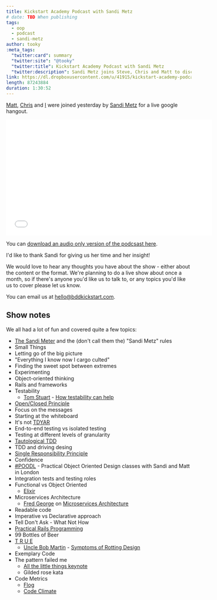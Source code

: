 ```yaml
---
title: Kickstart Academy Podcast with Sandi Metz
# date: TBD When publishing
tags:
  - oop
  - podcast
  - sandi-metz
author: tooky
:meta_tags:
  "twitter:card": summary
  "twitter:site": "@tooky"
  "twitter:title": Kickstart Academy Podcast with Sandi Metz
  "twitter:description": Sandi Metz joins Steve, Chris and Matt to discuss object oriented programming, #poodl and more...
link: https://dl.dropboxusercontent.com/u/41915/kickstart-academy-podcast/001-sandi-metz.mp3
length: 87243884
duration: 1:30:52
---
```

[Matt][matt], [Chris][chris] and [I][tooky] were joined yesterday by [Sandi
Metz][sandi] for a live google hangout.

<iframe width="560" height="315" src="//www.youtube.com/embed/u-d2v_8YYw4" frameborder="0" allowfullscreen></iframe>

You can [download an audio only version of the podcsast
here](https://dl.dropboxusercontent.com/u/41915/kickstart-academy-podcast/001-sandi-metz.mp3).

I'd like to thank Sandi for giving us her time and her insight!

We would love to hear any thoughts you have about the show - either about the
content or the format. We're planning to do a live show about once a month, so
if there's anyone you'd like us to talk to, or any topics you'd like us to cover
please let us know.

You can email us at <hello@bddkickstart.com>.

## Show notes

We all had a lot of fun and covered quite a few topics:

  * [The Sandi Meter][sandimeter] and the (don't call them the) "Sandi Metz" rules
  * Small Things
  * Letting go of the big picture
  * "Everything I know now I cargo culted"
  * Finding the sweet spot between extremes
  * Experimenting
  * Object-oriented thinking
  * Rails and frameworks
  * Testability
    * [Tom Stuart][tomstuart] - [How testability can help][howtestshelp]
  * [Open/Closed Principle][openclosed]
  * Focus on the messages
  * Starting at the whiteboard
  * It's not [TDYAR][tdyar]
  * End-to-end testing vs isolated testing
  * Testing at different levels of granularity
  * [Tautological TDD][tautolgytdd]
  * TDD and driving desing
  * [Single Responsibility Principle][srp]
  * Confidence
  * [#POODL][poodl] - Practical Object Oriented Design classes with Sandi and
  Matt in London
  * Integration tests and testing roles
  * Functional vs Object Oriented
    * [Elixir][elixir]
  * Microservices Architecture
    * [Fred George][fredgeorge] on [Microservices Architecture][microservices]
  * Readable code
  * Imperative vs Declarative approach
  * Tell Don't Ask - What Not How
  * [Practical Rails Programming][prp]
  * 99 Bottles of Beer
  * [T R U E][true]
    * [Uncle Bob Martin][unclebob] - [Symptoms of Rotting Design][designprinciples]
  * Exemplary Code
  * The pattern failed me
    * [All the little things keynote][rubyonales]
    * Gilded rose kata
  * Code Metrics
    * [Flog][flog]
    * [Code Climate][codeclimate]

[matt]: https://twitter.com/mattwynne
[chris]: https://twitter.com/chrismdp
[tooky]: https://twitter.com/tooky
[sandi]: https://twitter.com/sandimetz
[sandimeter]: https://github.com/makaroni4/sandi_meter
[tomstuart]: https://twitter.com/tomstuart
[howtestshelp]: http://codon.com/how-testability-can-help
[openclosed]: http://en.wikipedia.org/wiki/Open/closed_principle
[tdyar]: http://geepawhill.org/?p=47
[tautolgytdd]: http://blog.thecodewhisperer.com/2014/05/14/the-curious-case-of-tautological-tdd/
[srp]: http://en.wikipedia.org/wiki/Single_responsibility_principle
[poodl]: http://kickstartacademy.io/courses/practical-object-oriented-design
[fredgeorge]: https://twitter.com/fgeorge52
[microservices]: http://oredev.org/2013/wed-fri-conference/implementing-micro-service-architectures
[prp]: http://signup.practicalrailsbook.com/?lrRef=Ejvoln
[true]: http://vimeo.com/26330100
[rubyonales]: https://www.youtube.com/watch?v=x1wnI0AxpEU
[flog]: https://github.com/seattlerb/flog
[codeclimate]: https://codeclimate.com/
[unclebob]: https://twitter.com/unclebobmartin
[designprinciples]: http://www.objectmentor.com/resources/articles/Principles_and_Patterns.pdf
[elixir]: http://elixir-lang.org/

